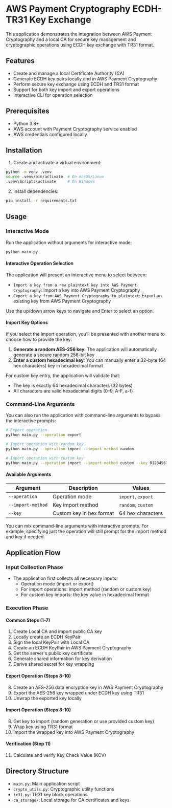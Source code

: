 # AWS Payment Cryptography ECDH-TR31 Key Exchange

This application demonstrates the integration between AWS Payment Cryptography and a local CA
for secure key management and cryptographic operations using ECDH key exchange with TR31 format.

## Features

- Create and manage a local Certificate Authority (CA)
- Generate ECDH key pairs locally and in AWS Payment Cryptography
- Perform secure key exchange using ECDH and TR31 format
- Support for both key import and export operations
- Interactive CLI for operation selection

## Prerequisites

- Python 3.8+
- AWS account with Payment Cryptography service enabled
- AWS credentials configured locally

## Installation

1. Create and activate a virtual environment:

```bash
python -m venv .venv
source .venv/bin/activate  # On macOS/Linux
.venv\Scripts\activate     # On Windows
```

2. Install dependencies:

```bash
pip install -r requirements.txt
```

## Usage

### Interactive Mode

Run the application without arguments for interactive mode:

```bash
python main.py
```

#### Interactive Operation Selection

The application will present an interactive menu to select between:
- `Import a key from a raw plaintext key into AWS Payment Cryptography`: Import a key into AWS Payment Cryptography
- `Export a key from AWS Payment Cryptography to plaintext`: Export an existing key from AWS Payment Cryptography

Use the up/down arrow keys to navigate and Enter to select an option.

#### Import Key Options

If you select the import operation, you'll be presented with another menu to choose how to provide the key:

1. **Generate a random AES-256 key**: The application will automatically generate a secure random 256-bit key
2. **Enter a custom hexadecimal key**: You can manually enter a 32-byte (64 hex characters) key in hexadecimal format

For custom key entry, the application will validate that:
- The key is exactly 64 hexadecimal characters (32 bytes)
- All characters are valid hexadecimal digits (0-9, A-F, a-f)

### Command-Line Arguments

You can also run the application with command-line arguments to bypass the interactive prompts:

```bash
# Export operation
python main.py --operation export

# Import operation with random key
python main.py --operation import --import-method random

# Import operation with custom key
python main.py --operation import --import-method custom --key 0123456789ABCDEF0123456789ABCDEF0123456789ABCDEF0123456789ABCDEF
```

#### Available Arguments

| Argument | Description | Values |
|----------|-------------|--------|
| `--operation` | Operation mode | `import`, `export` |
| `--import-method` | Key import method | `random`, `custom` |
| `--key` | Custom key in hex format | 64 hex characters |

You can mix command-line arguments with interactive prompts. For example, specifying just the operation will still prompt for the import method and key if needed.

## Application Flow

### Input Collection Phase
- The application first collects all necessary inputs:
  - Operation mode (import or export)
  - For import operations: import method (random or custom key)
  - For custom key imports: the key value in hexadecimal format

### Execution Phase

#### Common Steps (1-7)
1. Create Local CA and import public CA key
2. Locally create an ECDH KeyPair
3. Sign the local KeyPair with Local CA
4. Create an ECDH KeyPair in AWS Payment Cryptography
5. Get the server's public key certificate
6. Generate shared information for key derivation
7. Derive shared secret for key wrapping

#### Export Operation (Steps 8-10)
8. Create an AES-256 data encryption key in AWS Payment Cryptography
9. Export the AES-256 key wrapped under ECDH key using TR31
10. Unwrap the exported key locally

#### Import Operation (Steps 8-10)
8. Get key to import (random generation or use provided custom key)
9. Wrap key using TR31 format
10. Import the wrapped key into AWS Payment Cryptography

#### Verification (Step 11)
11. Calculate and verify Key Check Value (KCV)

## Directory Structure

- `main.py`: Main application script
- `crypto_utils.py`: Cryptographic utility functions
- `tr31.py`: TR31 key block operations
- `ca_storage/`: Local storage for CA certificates and keys